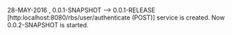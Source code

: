 28-MAY-2016 , 0.0.1-SNAPSHOT --> 0.0.1-RELEASE [http:localhost:8080/rbs/user/authenticate (POST)] service is created. Now 0.0.2-SNAPSHOT is started.
